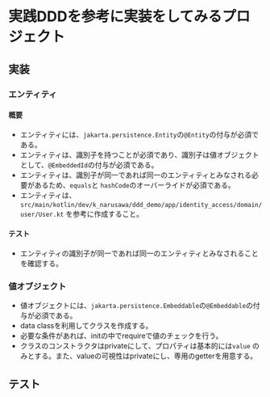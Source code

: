 # 実践DDDを参考に実装をしてみるプロジェクト

## 実装

### エンティティ

#### 概要

- エンティティには、`jakarta.persistence.Entity`の`@Entity`の付与が必須である。
- エンティティは、識別子を持つことが必須であり、識別子は値オブジェクトとして、`@EmbeddedId`の付与が必須である。
- エンティティは、識別子が同一であれば同一のエンティティとみなされる必要があるため、`equals`と
  `hashCode`のオーバーライドが必須である。
- エンティティは、`src/main/kotlin/dev/k_narusawa/ddd_demo/app/identity_access/domain/user/User.kt`
  を参考に作成すること。

#### テスト

- エンティティの識別子が同一であれば同一のエンティティとみなされることを確認する。

### 値オブジェクト

- 値オブジェクトには、`jakarta.persistence.Embeddable`の`@Embeddable`の付与が必須である。
- data classを利用してクラスを作成する。
- 必要な条件があれば、initの中でrequireで値のチェックを行う。
- クラスのコンストラクタはprivateにして、プロパティは基本的には`value`
  のみとする。また、valueの可視性はprivateにし、専用のgetterを用意する。

## テスト
